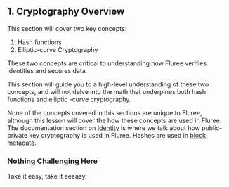 ## 1. Cryptography Overview

This section will cover two key concepts:

1. Hash functions
2. Elliptic-curve Cryptography

These two concepts are critical to understanding how Fluree verifies identities and secures data. 

This section will guide you to a high-level understanding of these two concepts, and will not delve into the math that underpines both hash functions and elliptic -curve cryptography. 

None of the concepts covered in this sections are unique to Fluree, although this lesson will cover the how these concepts are used in Fluree. The documentation section on <a href="/docs/identity/public-private-keys" target="_blank">Identity</a> is where we talk about how public-private key cryptography is used in Fluree. Hashes are used in <a href="/docs/infrastructure/db-infrastructure#block-metadata" target="_blank">block metadata</a>.

<div class="challenge">
<h3>Nothing Challenging Here</h3>
<p>Take it easy, take it eeeasy.</p>
</div>